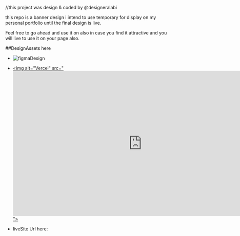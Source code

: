 //this project was design & coded by @designeralabi

this repo is a banner design i intend to use temporary for display on my personal portfolio until the final design is live. 

Feel free to go ahead and use it on also in case you find it attractive and you will live to use it on your page also.


##DesignAssets here

- ![figmaDesign](https://www.figma.com/file/cxvksI6En94B54ar89STeK/comingsoon-Page?node-id=39%3A7)

- <a href="https://www.figma.com/file/cxvksI6En94B54ar89STeK/comingsoon-Page?node-id=39%3A7"><img alt="Vercel" src="<iframe style="border: 1px solid rgba(0, 0, 0, 0.1);" width="800" height="450" src="https://www.figma.com/embed?embed_host=share&url=https%3A%2F%2Fwww.figma.com%2Ffile%2FcxvksI6En94B54ar89STeK%2Fcomingsoon-Page%3Fnode-id%3D39%253A7" allowfullscreen></iframe>"></a>


- liveSite Url here: 
